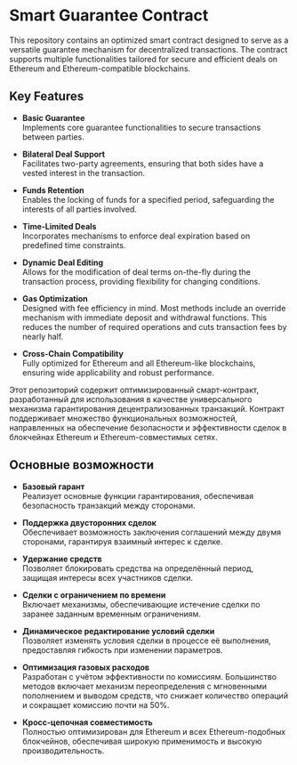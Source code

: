 # Smart Guarantee Contract

This repository contains an optimized smart contract designed to serve as a versatile guarantee mechanism for decentralized transactions. The contract supports multiple functionalities tailored for secure and efficient deals on Ethereum and Ethereum-compatible blockchains.

## Key Features

- **Basic Guarantee**  
  Implements core guarantee functionalities to secure transactions between parties.

- **Bilateral Deal Support**  
  Facilitates two-party agreements, ensuring that both sides have a vested interest in the transaction.

- **Funds Retention**  
  Enables the locking of funds for a specified period, safeguarding the interests of all parties involved.

- **Time-Limited Deals**  
  Incorporates mechanisms to enforce deal expiration based on predefined time constraints.

- **Dynamic Deal Editing**  
  Allows for the modification of deal terms on-the-fly during the transaction process, providing flexibility for changing conditions.

- **Gas Optimization**  
  Designed with fee efficiency in mind. Most methods include an override mechanism with immediate deposit and withdrawal functions. This reduces the number of required operations and cuts transaction fees by nearly half.

- **Cross-Chain Compatibility**  
  Fully optimized for Ethereum and all Ethereum-like blockchains, ensuring wide applicability and robust performance.

Этот репозиторий содержит оптимизированный смарт-контракт, разработанный для использования в качестве универсального механизма гарантирования децентрализованных транзакций. Контракт поддерживает множество функциональных возможностей, направленных на обеспечение безопасности и эффективности сделок в блокчейнах Ethereum и Ethereum-совместимых сетях.

## Основные возможности

- **Базовый гарант**  
  Реализует основные функции гарантирования, обеспечивая безопасность транзакций между сторонами.

- **Поддержка двусторонних сделок**  
  Обеспечивает возможность заключения соглашений между двумя сторонами, гарантируя взаимный интерес к сделке.

- **Удержание средств**  
  Позволяет блокировать средства на определённый период, защищая интересы всех участников сделки.

- **Сделки с ограничением по времени**  
  Включает механизмы, обеспечивающие истечение сделки по заранее заданным временным ограничениям.

- **Динамическое редактирование условий сделки**  
  Позволяет изменять условия сделки в процессе её выполнения, предоставляя гибкость при изменении параметров.

- **Оптимизация газовых расходов**  
  Разработан с учётом эффективности по комиссиям. Большинство методов включает механизм переопределения с мгновенными пополнением и выводом средств, что снижает количество операций и сокращает комиссию почти на 50%.

- **Кросс-цепочная совместимость**  
  Полностью оптимизирован для Ethereum и всех Ethereum-подобных блокчейнов, обеспечивая широкую применимость и высокую производительность.
